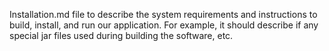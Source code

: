 Installation.md file to describe the system requirements and instructions to build, install, and run our application.
For example, it should describe if any special jar files used during building the software, etc.